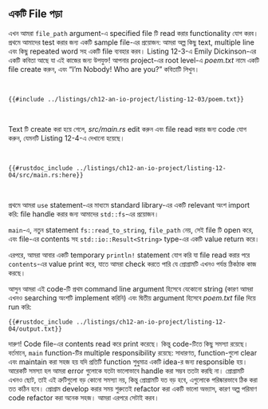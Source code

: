 ## একটি File পড়া

এখন আমরা `file_path` argument-এ specified file টি read করার functionality যোগ করব। প্রথমে আমাদের test করার জন্য একটি sample file-এর প্রয়োজন: আমরা অল্প কিছু text, multiple line এবং কিছু repeated word সহ একটি file ব্যবহার করব। Listing 12-3-এ Emily Dickinson-এর একটি কবিতা আছে যা এই কাজের জন্য উপযুক্ত! আপনার project-এর root level-এ _poem.txt_ নামে একটি file create করুন, এবং “I’m Nobody! Who are you?” কবিতাটি লিখুন।

<Listing number="12-3" file-name="poem.txt" caption="Emily Dickinson-এর একটি কবিতা একটি ভালো test case।">

```text
{{#include ../listings/ch12-an-io-project/listing-12-03/poem.txt}}
```

</Listing>

Text টি create করা হয়ে গেলে, _src/main.rs_ edit করুন এবং file read করার জন্য code যোগ করুন, যেমনটি Listing 12-4-এ দেখানো হয়েছে।

<Listing number="12-4" file-name="src/main.rs" caption="দ্বিতীয় argument দ্বারা specified file-এর contents পড়া">

```rust,should_panic,noplayground
{{#rustdoc_include ../listings/ch12-an-io-project/listing-12-04/src/main.rs:here}}
```

</Listing>

প্রথমে আমরা `use` statement-এর মাধ্যমে standard library-এর একটি relevant অংশ import করি: file handle করার জন্য আমাদের `std::fs`-এর প্রয়োজন।

`main`-এ, নতুন statement `fs::read_to_string`, `file_path` নেয়, সেই file টি open করে, এবং file-এর contents সহ `std::io::Result<String>` type-এর একটি value return করে।

এরপরে, আমরা আবার একটি temporary `println!` statement যোগ করি যা file read করার পরে `contents`-এর value print করে, যাতে আমরা check করতে পারি যে প্রোগ্রামটি এখনও পর্যন্ত ঠিকঠাক কাজ করছে।

আসুন আমরা এই code-টি প্রথম command line argument হিসেবে যেকোনো string (কারণ আমরা এখনও searching অংশটি implement করিনি) এবং দ্বিতীয় argument হিসেবে _poem.txt_ file দিয়ে run করি:

```console
{{#rustdoc_include ../listings/ch12-an-io-project/listing-12-04/output.txt}}
```

দারুণ! Code file-এর contents read করে print করেছে। কিন্তু code-টিতে কিছু সমস্যা রয়েছে। বর্তমানে, `main` function-টির multiple responsibility রয়েছে: সাধারণত, function-গুলো clear এবং maintain করা সহজ হয় যদি প্রতিটি function শুধুমাত্র একটি idea-র জন্য responsible হয়। আরেকটি সমস্যা হল আমরা error গুলোকে যতটা ভালোভাবে handle করা সম্ভব ততটা করছি না। প্রোগ্রামটি এখনও ছোট, তাই এই ত্রুটিগুলো বড় কোনো সমস্যা নয়, কিন্তু প্রোগ্রামটি যত বড় হবে, এগুলোকে পরিষ্কারভাবে ঠিক করা তত কঠিন হবে। প্রোগ্রাম develop করার সময় শুরুতেই refactor করা একটি ভালো অভ্যাস, কারণ অল্প পরিমাণ code refactor করা অনেক সহজ। আমরা এরপরে সেটাই করব।
